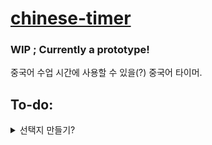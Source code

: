 # [chinese-timer](https://hearkour.github.io/chinese-timer/)

### WIP ; Currently a prototype!

중국어 수업 시간에 사용할 수 있을(?) 중국어 타이머.

## To-do:

<details>
  <summary>선택지 만들기?</summary>
  <br>
  
  - 제한시간설정
  - 선 색상(원고지, 팔레트?)
  - 글 밝기(전반적)
  - ❌원고지투명도
  - 움직이는 배경? 배경색상투명도?
  - fps 조절...?
  > ~~커밋 커밋 커몬~~
</details>
